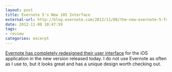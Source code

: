 ```yaml
---
layout: post
title: Evernote 5's New iOS Interface
external-url: http://blog.evernote.com/2012/11/08/the-new-evernote-5-for-iphone-ipad-and-ipod-touch/ 
date: 2012-11-08 10:47:59
tags:
- review
categories: excerpt
---
```


[Evernote has completely redesigned their user interface](http://blog.evernote.com/2012/11/08/the-new-evernote-5-for-iphone-ipad-and-ipod-touch/) for the iOS application in the new version released today. I do not use Evernote as often as I use to, but it looks great and has a unique design worth checking out.
